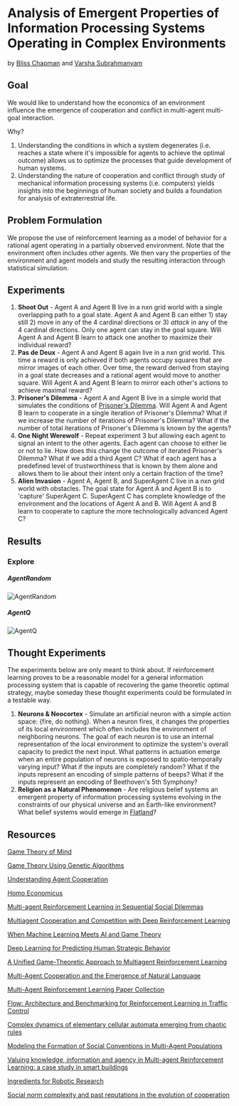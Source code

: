 # Analysis of Emergent Properties of Information Processing Systems Operating in Complex Environments
by [Bliss Chapman](nbchapm2@illinois.edu) and [Varsha Subrahmanyam](varsha2@illinois.edu)

## Goal
We would like to understand how the economics of an environment influence the emergence of cooperation and conflict in multi-agent multi-goal interaction.

Why?
1) Understanding the conditions in which a system degenerates (i.e. reaches a state where it's impossible for agents to achieve the optimal outcome) allows us to optimize the processes that guide development of human systems.
2) Understanding the nature of cooperation and conflict through study of mechanical information processing systems (i.e. computers) yields insights into the beginnings of human society and builds a foundation for analysis of extraterrestrial life.

## Problem Formulation
We propose the use of reinforcement learning as a model of behavior for a rational agent operating in a partially observed environment. Note that the environment often includes other agents. We then vary the properties of the environment and agent models and study the resulting interaction through statistical simulation.

## Experiments
1) **Shoot Out** - Agent A and Agent B live in a nxn grid world with a single overlapping path to a goal state. Agent A and Agent B can either 1) stay still 2) move in any of the 4 cardinal directions or 3) _attack_ in any of the 4 cardinal directions. Only one agent can stay in the goal square. Will Agent A and Agent B learn to attack one another to maximize their individual reward?
2) **Pas de Deux** - Agent A and Agent B again live in a nxn grid world. This time a reward is only achieved if both agents occupy squares that are mirror images of each other. Over time, the reward derived from staying in a goal state decreases and a rational agent would move to another square. Will Agent A and Agent B learn to mirror each other's actions to achieve maximal reward?
3) **Prisoner's Dilemma** - Agent A and Agent B live in a simple world that simulates the conditions of [Prisoner's Dilemma](https://en.wikipedia.org/wiki/Prisoner%27s_dilemma). Will Agent A and Agent B learn to cooperate in a single iteration of Prisoner's Dilemma? What if we increase the number of iterations of Prisoner's Dilemma? What if the number of total iterations of Prisoner's Dilemma is known by the agents?
4) **One Night Werewolf** - Repeat experiment 3 but allowing each agent to signal an intent to the other agents. Each agent can choose to either lie or not to lie. How does this change the outcome of iterated Prisoner's Dilemma? What if we add a third Agent C? What if each agent has a predefined level of trustworthiness that is known by them alone and allows them to lie about their intent only a certain fraction of the time?
5) **Alien Invasion** - Agent A, Agent B, and SuperAgent C live in a nxn grid world with obstacles. The goal state for Agent A and Agent B is to 'capture' SuperAgent C. SuperAgent C has complete knowledge of the environment and the locations of Agent A and B. Will Agent A and B learn to cooperate to capture the more technologically advanced Agent C?

## Results
### Explore
##### AgentRandom
![AgentRandom](examples/Explore/AgentRandom.gif)

##### AgentQ
![AgentQ](examples/Explore/AgentQ.gif)

## Thought Experiments
The experiments below are only meant to think about. If reinforcement learning proves to be a reasonable model for a general information processing system that is capable of recovering the game theoretic optimal strategy, maybe someday these thought experiments could be formulated in a testable way.

1) **Neurons & Neocortex** - Simulate an artificial neuron with a simple action space: {fire, do nothing}. When a neuron fires, it changes the properties of its local environment which often includes the environment of neighboring neurons. The goal of each neuron is to use an internal representation of the local environment to optimize the system's overall capacity to predict the next input. What patterns in actuation emerge when an entire population of neurons is exposed to spatio-temporally varying input? What if the inputs are completely random? What if the inputs represent an encoding of simple patterns of beeps? What if the inputs represent an encoding of Beethoven's 5th Symphony?
2) **Religion as a Natural Phenomenon** - Are religious belief systems an emergent property of information processing systems evolving in the constraints of our physical universe and an Earth-like environment? What belief systems would emerge in [Flatland](http://www.geom.uiuc.edu/~banchoff/Flatland/)?

## Resources
[Game Theory of Mind](http://journals.plos.org/ploscompbiol/article/file?id=10.1371/journal.pcbi.1000254&type=printable)

[Game Theory Using Genetic Algorithms](https://pdfs.semanticscholar.org/3b96/427b507c429c9db96fdb3de8bc5edfe190ca.pdf)

[Understanding Agent Cooperation](https://deepmind.com/blog/understanding-agent-cooperation/)

[Homo Economicus](https://en.wikipedia.org/wiki/Homo_economicus)

[Multi-agent Reinforcement Learning in Sequential Social Dilemmas](https://storage.googleapis.com/deepmind-media/papers/multi-agent-rl-in-ssd.pdf)

[Multiagent Cooperation and Competition with Deep Reinforcement Learning](https://arxiv.org/pdf/1511.08779.pdf)

[When Machine Learning Meets AI and Game Theory](http://cs229.stanford.edu/proj2012/AgrawalJaiswal-WhenMachineLearningMeetsAIandGameTheory.pdf)

[Deep Learning for Predicting Human Strategic Behavior](http://www.cs.ubc.ca/~jasonhar/GameNet-NIPS-2016.pdf)

[A Unified Game-Theoretic Approach to Multiagent Reinforcement Learning](https://arxiv.org/pdf/1711.00832.pdf)

[Multi-Agent Cooperation and the Emergence of Natural Language](https://openreview.net/pdf?id=Hk8N3Sclg)

[Multi-Agent Reinforcement Learning Paper Collection](https://github.com/LantaoYu/MARL-Papers#learning-to-communicate)

[Flow: Architecture and Benchmarking for Reinforcement Learning in Traffic Control](https://arxiv.org/abs/1710.05465)

[Complex dynamics of elementary cellular automata emerging from chaotic rules](https://arxiv.org/abs/1203.6074)

[Modeling the Formation of Social Conventions in Multi-Agent Populations](https://arxiv.org/abs/1802.06108)

[Valuing knowledge, information and agency in Multi-agent Reinforcement Learning: a case study in smart buildings](https://arxiv.org/abs/1803.03491)

[Ingredients for Robotic Research](https://blog.openai.com/ingredients-for-robotics-research/)

[Social norm complexity and past reputations in the evolution of cooperation](https://www.nature.com/articles/nature25763)
